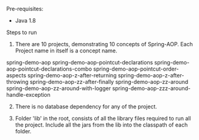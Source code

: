 Pre-requisites:
- Java 1.8

Steps to run
1. There are 10 projects, demonstrating 10 concepts of Spring-AOP. Each Project name in itself is a concept name.

spring-demo-aop
spring-demo-aop-pointcut-declarations
spring-demo-aop-pointcut-declarations-combo
spring-demo-aop-pointcut-order-aspects
spring-demo-aop-z-after-returning
spring-demo-aop-z-after-throwing
spring-demo-aop-zz-after-finally
spring-demo-aop-zz-around
spring-demo-aop-zz-around-with-logger
spring-demo-aop-zzz-around-handle-exception

2. There is no database dependency for any of the project. 

3. Folder 'lib' in the root, consists of all the library files required to run all the project. Include all the jars from the lib into the classpath of each folder.